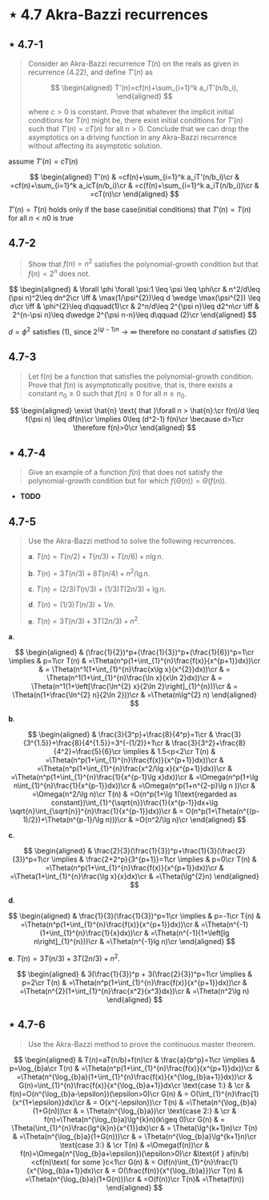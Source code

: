# $\star$ 4.7 Akra-Bazzi recurrences

## $\star$ 4.7-1

> Consider an Akra-Bazzi recurrence $T(n)$ on the reals as given in recurrence (4.22), and define $T'(n)$ as
>
> $$
> \begin{aligned}
>   T'(n)=cf(n)+\sum_{i=1}^k a_iT'(n/b_i),
> \end{aligned}
> $$
>
> where $c > 0$ is constant. Prove that whatever the implicit initial conditions for T(n) might be, there exist initial conditions for $T'(n)$ such that $T'(n) = cT(n)$ for all $n>0$. Conclude that we can drop the asymptotics on a driving function in any Akra-Bazzi recurrence without affecting its asymptotic solution.

assume $T'(n)=cT(n)$

$$
\begin{aligned}
    T'(n) & =cf(n)+\sum_{i=1}^k a_iT'(n/b_i)\cr
    & =cf(n)+\sum_{i=1}^k a_icT(n/b_i)\cr
    & =c(f(n)+\sum_{i=1}^k a_iT(n/b_i))\cr
    & =cT(n)\cr
\end{aligned}
$$

$T'(n)=T(n)$ holds only if the base case(initial conditions) that $T'(n)=T(n)$ for all $n<n_{}0$ is true

## 4.7-2

> Show that $f(n)=n^2$ satisfies the polynomial-growth condition but that $f(n)=2^n$ does not.

$$
\begin{aligned}
    & \forall \phi \forall \psi:1 \leq \psi \leq \phi\cr
    & n^2/d\leq (\psi n)^2\leq dn^2\cr
    \iff & \max(1/\psi^{2})\leq d \wedge \max(\psi^{2}) \leq d\cr
    \iff & \phi^{2}\leq d\qquad(1)\cr
    & 2^n/d\leq 2^{\psi n}\leq d2^n\cr
    \iff & 2^{n-\psi n}\leq d\wedge 2^{\psi n-n}\leq d\qquad (2)\cr
\end{aligned}
$$

$d=\phi^{2}$ satisfies $(1)$, since $2^{(\psi-1)n}\to\infty$ therefore no constant $d$ satisfies $(2)$

## 4.7-3

> Let f(n) be a function that satisfies the polynomial-growth condition. Prove that $f(n)$ is asymptotically positive, that is, there exists a constant $n_0\geq 0$ such that $f(n)\geq 0$ for all $n\geq n_0$.

$$
\begin{aligned}
    \exist \hat{n} \text{ that }\forall n > \hat{n}:\cr
    f(n)/d \leq f(\psi n) \leq df(n)\cr
    \implies 0\leq (d^2-1) f(n)\cr
    \because d>1\cr
    \therefore f(n)>0\cr
\end{aligned}
$$

## $\star$ 4.7-4

> Give an example of a function $f(n)$ that does not satisfy the polynomial-growth condition but for which $f(\Theta(n)) = \Theta(f(n))$.

- **TODO**

## 4.7-5

> Use the Akra-Bazzi method to solve the following recurrences.
>
> **a**. $T(n) = T(n/2)+T(n/3)+T(n/6)+n\lg n$.
>
> **b**. $T(n) = 3T(n/3)+8T(n/4)+n^2/\lg n$.
>
> **c**. $T(n) = (2/3)T(n/3)+(1/3)T(2n/3)+\lg n$.
>
> **d**. $T(n) = (1/3)T(n/3) + 1/n$.
>
> **e**. $T(n) = 3T(n/3) + 3T(2n/3)+n^2$.

**a**.

$$
\begin{aligned}
    & (\frac{1}{2})^p+(\frac{1}{3})^p+(\frac{1}{6})^p=1\cr
    \implies & p=1\cr
    T(n) & =\Theta(n^p(1+\int_{1}^{n}\frac{f(x)}{x^{p+1}}dx))\cr
    & = \Theta(n^1(1+\int_{1}^{n}\frac{x\lg x}{x^{2}}dx))\cr
    & = \Theta(n^1(1+\int_{1}^{n}\frac{\ln x}{x\ln 2}dx))\cr
    & = \Theta(n^1(1+\left[\frac{\ln^{2} x}{2\ln 2}\right]_{1}^{n}))\cr
    & = \Theta(n(1+\frac{\ln^{2} n}{2\ln 2}))\cr
    & =\Theta(n\lg^{2} n)
\end{aligned}
$$

**b**.

$$
\begin{aligned}
    & \frac{3}{3^p}+\frac{8}{4^p}=1\cr
    & \frac{3}{3^{1.5}}+\frac{8}{4^{1.5}}=3^{-(1/2)}+1\cr
    & \frac{3}{3^2}+\frac{8}{4^2}=\frac{5}{6}\cr
    \implies & 1.5<p<2\cr
    T(n) & =\Theta(n^p(1+\int_{1}^{n}\frac{f(x)}{x^{p+1}}dx))\cr
    & =\Theta(n^p(1+\int_{1}^{n}\frac{x^2/\lg x}{x^{p+1}}dx))\cr
    & =\Theta(n^p(1+\int_{1}^{n}\frac{1}{x^{p-1}\lg x}dx))\cr
    & =\Omega(n^p(1+\lg n\int_{1}^{n}\frac{1}{x^{p-1}}dx))\cr
    & =\Omega(n^p(1+n^{2-p}\lg n ))\cr
    & =\Omega(n^2/\lg n)\cr
    T(n) & =O(n^p(1+\lg 1(\text{regarded as constant})\int_{1}^{\sqrt{n}}\frac{1}{x^{p-1}}dx+\lg \sqrt{n}\int_{\sqrt{n}}^{n}\frac{1}{x^{p-1}}dx))\cr
    & = O(n^p(1+\Theta(n^{(p-1)/2})+\Theta(n^{p-1}/\lg n)))\cr
    & =O(n^2/\lg n)\cr
\end{aligned}
$$

**c**.

$$
\begin{aligned}
    & \frac{2}{3}(\frac{1}{3})^p+\frac{1}{3}(\frac{2}{3})^p=1\cr
    \implies & \frac{2+2^p}{3^{p+1}}=1\cr
    \implies & p=0\cr
    T(n) & =\Theta(n^p(1+\int_{1}^{n}\frac{f(x)}{x^{p+1}}dx))\cr
    & =\Theta(1+\int_{1}^{n}\frac{\lg x}{x}dx)\cr
    & =\Theta(\lg^{2}n)
\end{aligned}
$$

**d**.

$$
\begin{aligned}
    & \frac{1}{3}(\frac{1}{3})^p=1\cr
    \implies & p=-1\cr
    T(n) & =\Theta(n^p(1+\int_{1}^{n}\frac{f(x)}{x^{p+1}}dx))\cr
    & =\Theta(n^{-1}(1+\int_{1}^{n}\frac{1}{x}dx))\cr
    & =\Theta(n^{-1}(1+\left[lg n\right]_{1}^{n}))\cr
    & =\Theta(n^{-1}lg n)\cr
\end{aligned}
$$

**e**. $T(n) = 3T(n/3) + 3T(2n/3)+n^2$.

$$
\begin{aligned}
    & 3(\frac{1}{3})^p + 3(\frac{2}{3})^p=1\cr
    \implies & p=2\cr
    T(n) & =\Theta(n^p(1+\int_{1}^{n}\frac{f(x)}{x^{p+1}}dx))\cr
    & =\Theta(n^{2}(1+\int_{1}^{n}\frac{x^2}{x^3}dx))\cr
    & =\Theta(n^2\lg n)
\end{aligned}
$$

## $\star$ 4.7-6

> Use the Akra-Bazzi method to prove the continuous master theorem.

$$
\begin{aligned}
    & T(n)=aT(n/b)+f(n)\cr
    & \frac{a}{b^p}=1\cr
    \implies & p=\log_{b}a\cr
    T(n) & =\Theta(n^p(1+\int_{1}^{n}\frac{f(x)}{x^{p+1}}dx))\cr
    & =\Theta(n^{\log_{b}a}(1+\int_{1}^{n}\frac{f(x)}{x^{\log_{b}a+1}}dx))\cr
    & G(n)=\int_{1}^{n}\frac{f(x)}{x^{\log_{b}a+1}}dx\cr
    \text{case 1:} & \cr
    & f(n)=O(n^{\log_{b}a-\epsilon})(\epsilon>0)\cr
    G(n) & = O(\int_{1}^{n}\frac{1}{x^{1+\epsilon}}dx)\cr
    & = O(x^{-\epsilon})\cr
    T(n) & =\Theta(n^{\log_{b}a}(1+G(n)))\cr
    & = \Theta(n^{\log_{b}a})\cr
    \text{case 2:} & \cr
    & f(n)=\Theta(n^{\log_{b}a}\lg^{k}n)(k\geq 0)\cr
    G(n) & = \Theta(\int_{1}^{n}\frac{lg^{k}n}{x^{1}}dx)\cr
    & = \Theta(\lg^{k+1}n)\cr
    T(n) & =\Theta(n^{\log_{b}a}(1+G(n)))\cr
    & = \Theta(n^{\log_{b}a}\lg^{k+1}n)\cr
    \text{case 3:} & \cr
    T(n) & =\Omega(f(n))\cr
    & f(n)=\Omega(n^{\log_{b}a+\epsilon})(\epsilon>0)\cr
    &\text{if } af(n/b)<cf(n)\text{ for some }c<1\cr
    G(n) & = O(f(n)\int_{1}^{n}\frac{1}{x^{\log_{b}a+1}}dx)\cr
    & = O(\frac{f(n)}{x^{\log_{b}a}})\cr
    T(n) & =\Theta(n^{\log_{b}a}(1+G(n)))\cr
    & =O(f(n))\cr
    T(n)& =\Theta(f(n))
\end{aligned}
$$
